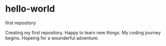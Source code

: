 # hello-world
first repository

Creating my first repository. Happy to learn new things.
My coding journey begins. Hopeing for  a wounderful adventure.
